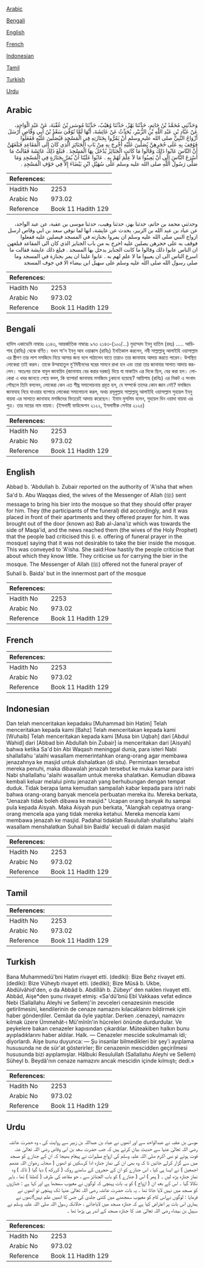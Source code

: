[Arabic](#arabic)

[Bengali](#bengali)

[English](#english)

[French](#french)

[Indonesian](#indonesian)

[Tamil](#tamil)

[Turkish](#turkish)

[Urdu](#urdu)

## Arabic


<div dir="rtl" lang="ar" style={{fontSize:'larger',backgroundColor:'#f8f9fa',padding:20}}>
وَحَدَّثَنِي مُحَمَّدُ بْنُ حَاتِمٍ، حَدَّثَنَا بَهْزٌ، حَدَّثَنَا وُهَيْبٌ، حَدَّثَنَا مُوسَى بْنُ عُقْبَةَ، عَنْ عَبْدِ الْوَاحِدِ، عَنْ عَبَّادِ بْنِ عَبْدِ اللَّهِ بْنِ الزُّبَيْرِ، يُحَدِّثُ عَنْ عَائِشَةَ، أَنَّهَا لَمَّا تُوُفِّيَ سَعْدُ بْنُ أَبِي وَقَّاصٍ أَرْسَلَ أَزْوَاجُ النَّبِيِّ صلى الله عليه وسلم أَنْ يَمُرُّوا بِجَنَازَتِهِ فِي الْمَسْجِدِ فَيُصَلِّينَ عَلَيْهِ فَفَعَلُوا فَوُقِفَ بِهِ عَلَى حُجَرِهِنَّ يُصَلِّينَ عَلَيْهِ أُخْرِجَ بِهِ مِنْ بَابِ الْجَنَائِزِ الَّذِي كَانَ إِلَى الْمَقَاعِدِ فَبَلَغَهُنَّ أَنَّ النَّاسَ عَابُوا ذَلِكَ وَقَالُوا مَا كَانَتِ الْجَنَائِزُ يُدْخَلُ بِهَا الْمَسْجِدَ ‏.‏ فَبَلَغَ ذَلِكَ عَائِشَةَ فَقَالَتْ مَا أَسْرَعَ النَّاسَ إِلَى أَنْ يَعِيبُوا مَا لاَ عِلْمَ لَهُمْ بِهِ ‏.‏ عَابُوا عَلَيْنَا أَنْ يُمَرَّ بِجَنَازَةٍ فِي الْمَسْجِدِ وَمَا صَلَّى رَسُولُ اللَّهِ صلى الله عليه وسلم عَلَى سُهَيْلِ ابْنِ بَيْضَاءَ إِلاَّ فِي جَوْفِ الْمَسْجِدِ ‏.‏
</div>
<div style={{backgroundColor:'#f8f9fa',padding:20, marginBottom: 10}}><table> <thead> <tr> <th>References:</th> <th></th> </tr> </thead> <tbody><tr><td>Hadith No</td><td>2253</td></tr><tr><td>Arabic No</td><td>973.02</td></tr><tr><td>Reference</td><td>Book 11 Hadith 129</td></tr></tbody></table></div>


<div dir="rtl" lang="ar" style={{fontSize:'larger',backgroundColor:'#f8f9fa',padding:20}}>
وحدثني محمد بن حاتم، حدثنا بهز، حدثنا وهيب، حدثنا موسى بن عقبة، عن عبد الواحد، عن عباد بن عبد الله بن الزبير، يحدث عن عايشة، انها لما توفي سعد بن ابي وقاص ارسل ازواج النبي صلى الله عليه وسلم ان يمروا بجنازته في المسجد فيصلين عليه ففعلوا فوقف به على حجرهن يصلين عليه اخرج به من باب الجنايز الذي كان الى المقاعد فبلغهن ان الناس عابوا ذلك وقالوا ما كانت الجنايز يدخل بها المسجد . فبلغ ذلك عايشة فقالت ما اسرع الناس الى ان يعيبوا ما لا علم لهم به . عابوا علينا ان يمر بجنازة في المسجد وما صلى رسول الله صلى الله عليه وسلم على سهيل ابن بيضاء الا في جوف المسجد
</div>
<div style={{backgroundColor:'#f8f9fa',padding:20, marginBottom: 10}}><table> <thead> <tr> <th>References:</th> <th></th> </tr> </thead> <tbody><tr><td>Hadith No</td><td>2253</td></tr><tr><td>Arabic No</td><td>973.02</td></tr><tr><td>Reference</td><td>Book 11 Hadith 129</td></tr></tbody></table></div>

## Bengali


<div dir="ltr" lang="bn" style={{fontSize:'larger',backgroundColor:'#f8f9fa',padding:20}}>
হাদিস একাডেমি নাম্বারঃ ২১৪৩, আন্তর্জাতিক নাম্বারঃ ৯৭৩ ২১৪৩-(১০০/...) মুহাম্মাদ ইবনু হাতিম (রহঃ) ..... আয়িশাহ (রাযিঃ) থেকে বর্ণিত। যখন সা'দ ইবনু আব ওয়াক্কাস (রাযিঃ) ইনতিকাল করলেন, নবী সাল্লাল্লাহু আলাইহি ওয়াসাল্লাম এর স্ত্রীগণ তার লাশ মসজিদে নিয়ে আসার জন্য বলে পাঠালেন যাতে তারাও তার জানাযাহ আদায় করতে পারেন। উপস্থিত লোকেরা তাই করল। তাকে উম্মাহাতুল মু'মিনীনদের ঘরের সামনে রাখা হল এবং তারা তার জানাযার সালাত আদায় করলেন। অতঃপর তাকে বাবুল জানায়িয (জানাযাহ বের করার দরজা) দিয়ে যা মাকাইদ এর দিকে ছিল, বের করা হল। লোকেরা এ খবর জানতে পেয়ে বলল, কি ব্যাপার! জানাযাহ মসজিদে ঢুকানো হয়েছে? আয়িশাহ (রাযিঃ) এর নিকট এ সংবাদ পৌছলে তিনি বললেন, লোকেরা কেন এত শীঘ্র সমালোচনায় প্রবৃত্ত হল, যে সম্পর্কে তাদের কোন জ্ঞান নেই? মসজিদে জানাযাহ নিয়ে যাওয়ার ব্যাপারে লোকেরা সমালোচনা করল, অথচ রসূলুল্লাহ সাল্লাল্লাহু আলাইহি ওয়াসাল্লাম সুহায়ল ইবনু বায়যা এর সালাতে জানাযাহ মসজিদের ভিতরেই আদায় করেছেন। ইমাম মুসলিম বলেন, সুহায়ল বিন ওয়াদা বায়যা এর পুত্র। তার মায়ের নাম বায়যা। (ইসলামী ফাউন্ডেশন ২১২২, ইসলামীক সেন্টার ২১২৫)
</div>
<div style={{backgroundColor:'#f8f9fa',padding:20, marginBottom: 10}}><table> <thead> <tr> <th>References:</th> <th></th> </tr> </thead> <tbody><tr><td>Hadith No</td><td>2253</td></tr><tr><td>Arabic No</td><td>973.02</td></tr><tr><td>Reference</td><td>Book 11 Hadith 129</td></tr></tbody></table></div>

## English


<div dir="ltr" lang="en" style={{fontSize:'larger',backgroundColor:'#f8f9fa',padding:20}}>
Abbad b. 'Abdullah b. Zubair reported on the authority of 'A'isha that when Sa'd b. Abu Waqqas died, the wives of the Messenger of Allah (ﷺ) sent message to bring his bier into the mosque so that they should offer prayer for him. They (the participants of the funeral) did accordingly, and it was placed in front of their apartments and they offered prayer for him. It was brought out of the door (known as) Bab al-Jana'iz which was towards the side of Maqa'id, and the news reached them (the wives of the Holy Prophet) that the people bad criticised this (i. e. offering of funeral prayer in the mosque) saying that it was not desirable to take the bier inside the mosque. This was conveyed to 'A'isha. She said:How hastily the people criticise that about which they know little. They criticise us for carrying the bier in the mosque. The Messenger of Allah (ﷺ) offered not the funeral prayer of Suhail b. Baida' but in the innermost part of the mosque
</div>
<div style={{backgroundColor:'#f8f9fa',padding:20, marginBottom: 10}}><table> <thead> <tr> <th>References:</th> <th></th> </tr> </thead> <tbody><tr><td>Hadith No</td><td>2253</td></tr><tr><td>Arabic No</td><td>973.02</td></tr><tr><td>Reference</td><td>Book 11 Hadith 129</td></tr></tbody></table></div>

## French


<div dir="ltr" lang="fr" style={{fontSize:'larger',backgroundColor:'#f8f9fa',padding:20}}>

</div>
<div style={{backgroundColor:'#f8f9fa',padding:20, marginBottom: 10}}><table> <thead> <tr> <th>References:</th> <th></th> </tr> </thead> <tbody><tr><td>Hadith No</td><td>2253</td></tr><tr><td>Arabic No</td><td>973.02</td></tr><tr><td>Reference</td><td>Book 11 Hadith 129</td></tr></tbody></table></div>

## Indonesian


<div dir="ltr" lang="id" style={{fontSize:'larger',backgroundColor:'#f8f9fa',padding:20}}>
Dan telah menceritakan kepadaku [Muhammad bin Hatim] Telah menceritakan kepada kami [Bahz] Telah menceritakan kepada kami [Wuhaib] Telah menceritakan kepada kami [Musa bin Uqbah] dari [Abdul Wahid] dari [Abbad bin Abdullah bin Zubair] ia menceritakan dari [Aisyah] bahwa ketika Sa'd bin Abi Waqash meninggal dunia, para isteri Nabi shallallahu 'alaihi wasallam memerintahkan orang-orang agar membawa jenazahnya ke masjid untuk dishalatkan (di situ). Permintaan tersebut mereka penuhi, maka dibawalah jenazah tersebut ke muka kamar para istri Nabi shallallahu 'alaihi wasallam untuk mereka shalatkan. Kemudian dibawa kembali keluar melalui pintu jenazah yang berhubungan dengan tempat duduk. Tidak berapa lama kemudian sampailah kabar kepada para istri nabi bahwa orang-orang banyak mencela perbuatan mereka itu. Mereka berkata, "Jenazah tidak boleh dibawa ke masjid." Ucapan orang banyak itu sampai pula kepada Aisyah. Maka Aisyah pun berkata, "Alangkah cepatnya orang-orang mencela apa yang tidak mereka ketahui. Mereka mencela kami membawa jenazah ke masjid. Padahal tidaklah Rasulullah shallallahu 'alaihi wasallam menshalatkan Suhail bin Baidla' kecuali di dalam masjid
</div>
<div style={{backgroundColor:'#f8f9fa',padding:20, marginBottom: 10}}><table> <thead> <tr> <th>References:</th> <th></th> </tr> </thead> <tbody><tr><td>Hadith No</td><td>2253</td></tr><tr><td>Arabic No</td><td>973.02</td></tr><tr><td>Reference</td><td>Book 11 Hadith 129</td></tr></tbody></table></div>

## Tamil


<div dir="ltr" lang="ta" style={{fontSize:'larger',backgroundColor:'#f8f9fa',padding:20}}>

</div>
<div style={{backgroundColor:'#f8f9fa',padding:20, marginBottom: 10}}><table> <thead> <tr> <th>References:</th> <th></th> </tr> </thead> <tbody><tr><td>Hadith No</td><td>2253</td></tr><tr><td>Arabic No</td><td>973.02</td></tr><tr><td>Reference</td><td>Book 11 Hadith 129</td></tr></tbody></table></div>

## Turkish


<div dir="ltr" lang="tr" style={{fontSize:'larger',backgroundColor:'#f8f9fa',padding:20}}>
Bana Muhammedü'bni Hatim rivayet etti. (dediki): Bize Behz rivayet etti. (dediki): Bize Vüheyb rivayet etti. (dediki); Bize Mûsâ b. Ukbe, Abdülvâhid'den, o da Abbâd b. Abdillâh b. Zübeyr' den naklen rivayet etti. Abbâd, Aişe*den şunu rivayet etmiş: «Sa'dü'bnü Ebî Vakkaas vefat edince Nebi (Sallallahu Aleyhi ve Sellem)'in zevceleri cenazesinin mescide getirilmesini, kendilerinin de cenaze namazını kılacaklarını bildirmek için haber gönderdiler. Cemâat da öyle yaptılar. Derken .cenazeyi, namazını kılmak üzere Ümmehât-ı Mü'mînîn'in hücreleri önünde durdurdular. Ve peykelere bakan cenazeler kapısından çıkardılar. Müteakiben halkın bunu ayıpladıklarını haber aldılar. Halk. — Cenazeler mescide sokulmamalı idi; diyorlardı. Aişe bunu duyunca: — Şu insanlar bilmedikleri bir şey'i ayıplama hususunda ne de sür'at gösterirler; Bir cenazenin mescidden geçirilmesi hususunda bizi ayıplamışlar. Hâlbuki Resulullah (Sallallahu Aleyhi ve Sellem) Süheyl b. Beydâ'nın cenaze namazını ancak mescidin içinde kılmıştı; dedi.»
</div>
<div style={{backgroundColor:'#f8f9fa',padding:20, marginBottom: 10}}><table> <thead> <tr> <th>References:</th> <th></th> </tr> </thead> <tbody><tr><td>Hadith No</td><td>2253</td></tr><tr><td>Arabic No</td><td>973.02</td></tr><tr><td>Reference</td><td>Book 11 Hadith 129</td></tr></tbody></table></div>

## Urdu


<div dir="rtl" lang="ur" style={{fontSize:'larger',backgroundColor:'#f8f9fa',padding:20}}>
موسیٰ بن عقبہ نے عبدالواحد سے اور انھوں نے عباد بن عبداللہ بن زبیر سے روایت کی ، وہ حضرت عائشہ رضی اللہ تعالیٰ عنہا سے حدیث بیان کرتے ہیں کہ جب حضرت سعد بن ابی وقاص رضی اللہ تعالیٰ عنہ فوت ہوئے تو نبی اکرم صلی اللہ علیہ وسلم کی ازواج مطہرات نے پیغام بھیجا کہ ان کے جنازے کو مسجد میں سے گزار کرلے جائیں تا کہ وہ بھی ان کی نماز جنازہ ادا کرسکیں تو انھوں ( صحابہ رضوان اللہ عنھم اجمعین ) نے ایسا ہی کیا ، اس جنازے کو ان کے حجروں کے سامنے روک ( کررکھ ) دیا گیا ( تاکہ ) وہ نماز جنازہ پڑھ لیں ۔ ( پھر ) اس ( جنازے ) کو باب الجنائز سے ، جو مقاعد کی طرف ( کھلتا ) تھا ، باہر نکالا گیا ۔ اس کے بعد ان ( ازواج ) کو یہ بات پہنچی کہ لوگوں نے معیوب سمجھا ہے اور کہا ہے : جنازوں کو مسجد میں نہیں لایا جاتا تھا ۔ یہ بات حضرت عائشہ رضی اللہ تعالیٰ عنہا تک پہنچی تو انھوں نے فرمایا : لوگوں نےاس کام کو معیوب سمجھنے میں کتنی جلدی کی جس کا انھیں علم نہیں!انھوں نے ہماری اس بات پر اعتراض کیا ہے کہ جنازہ مسجد میں لایاجائے ، حالانکہ رسول اللہ صلی اللہ علیہ وسلم نے سہیل بن بیضاء رضی اللہ تعالیٰ عنہ کا جنازہ مسجد کے اندر ہی پڑھا تھا ۔
</div>
<div style={{backgroundColor:'#f8f9fa',padding:20, marginBottom: 10}}><table> <thead> <tr> <th>References:</th> <th></th> </tr> </thead> <tbody><tr><td>Hadith No</td><td>2253</td></tr><tr><td>Arabic No</td><td>973.02</td></tr><tr><td>Reference</td><td>Book 11 Hadith 129</td></tr></tbody></table></div>